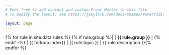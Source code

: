 ```yaml
---
# Feel free to add content and custom Front Matter to this file.
# To modify the layout, see https://jekyllrb.com/docs/themes/#overriding-theme-defaults

layout: page
---
```


{% for rule in site.data.rules %}
{% if rule.group %}| | **{{ rule.group }}** |
{% endif -%}
| {{ forloop.index}} | {{ rule.topic }} | {{ rule.description }}{% endfor %}

